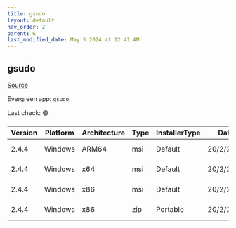 ```yaml
---
title: gsudo
layout: default
nav_order: 2
parent: G
last_modified_date: May 5 2024 at 12:41 AM
---
```


## gsudo

[Source](https://gerardog.github.io/gsudo)

Evergreen app: `gsudo`. 

Last check: 🟢

| Version | Platform | Architecture | Type | InstallerType | Date      | Size     | URI                                                                                                                                                                  |
| ------- | -------- | ------------ | ---- | ------------- | --------- | -------- | -------------------------------------------------------------------------------------------------------------------------------------------------------------------- |
| 2.4.4   | Windows  | ARM64        | msi  | Default       | 20/2/2024 | 2342912  | [https://github.com/gerardog/gsudo/releases/download/v2.4.4/gsudo.setup.arm64.msi](https://github.com/gerardog/gsudo/releases/download/v2.4.4/gsudo.setup.arm64.msi) |
| 2.4.4   | Windows  | x64          | msi  | Default       | 20/2/2024 | 2351104  | [https://github.com/gerardog/gsudo/releases/download/v2.4.4/gsudo.setup.x64.msi](https://github.com/gerardog/gsudo/releases/download/v2.4.4/gsudo.setup.x64.msi)     |
| 2.4.4   | Windows  | x86          | msi  | Default       | 20/2/2024 | 6643712  | [https://github.com/gerardog/gsudo/releases/download/v2.4.4/gsudo.setup.x86.msi](https://github.com/gerardog/gsudo/releases/download/v2.4.4/gsudo.setup.x86.msi)     |
| 2.4.4   | Windows  | x86          | zip  | Portable      | 20/2/2024 | 12571287 | [https://github.com/gerardog/gsudo/releases/download/v2.4.4/gsudo.portable.zip](https://github.com/gerardog/gsudo/releases/download/v2.4.4/gsudo.portable.zip)       |
